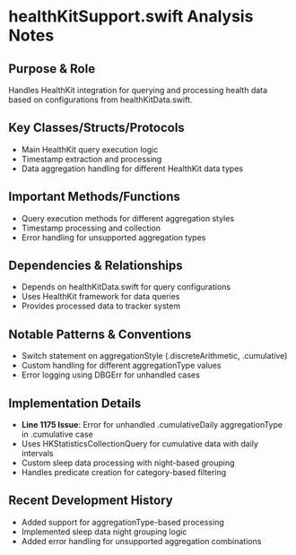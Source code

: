 # healthKitSupport.swift Analysis Notes

## Purpose & Role
Handles HealthKit integration for querying and processing health data based on configurations from healthKitData.swift.

## Key Classes/Structs/Protocols
- Main HealthKit query execution logic
- Timestamp extraction and processing
- Data aggregation handling for different HealthKit data types

## Important Methods/Functions
- Query execution methods for different aggregation styles
- Timestamp processing and collection
- Error handling for unsupported aggregation types

## Dependencies & Relationships
- Depends on healthKitData.swift for query configurations
- Uses HealthKit framework for data queries
- Provides processed data to tracker system

## Notable Patterns & Conventions
- Switch statement on aggregationStyle (.discreteArithmetic, .cumulative)
- Custom handling for different aggregationType values
- Error logging using DBGErr for unhandled cases

## Implementation Details
- **Line 1175 Issue**: Error for unhandled .cumulativeDaily aggregationType in .cumulative case
- Uses HKStatisticsCollectionQuery for cumulative data with daily intervals
- Custom sleep data processing with night-based grouping
- Handles predicate creation for category-based filtering

## Recent Development History
- Added support for aggregationType-based processing
- Implemented sleep data night grouping logic
- Added error handling for unsupported aggregation combinations